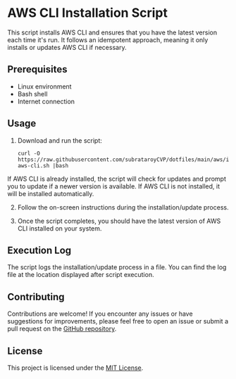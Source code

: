 # AWS CLI Installation Script

This script installs AWS CLI and ensures that you have the latest version each time it's run. It follows an idempotent approach, meaning it only installs or updates AWS CLI if necessary.

## Prerequisites

- Linux environment
- Bash shell
- Internet connection

## Usage

1. Download and run the script:
   ```
   curl -O https://raw.githubusercontent.com/subrataroyCVP/dotfiles/main/aws/install-aws-cli.sh |bash
   ```
If AWS CLI is already installed, the script will check for updates and prompt you to update if a newer version is available. If AWS CLI is not installed, it will be installed automatically.

2. Follow the on-screen instructions during the installation/update process.

3. Once the script completes, you should have the latest version of AWS CLI installed on your system.

## Execution Log

The script logs the installation/update process in a file. You can find the log file at the location displayed after script execution.

## Contributing

Contributions are welcome! If you encounter any issues or have suggestions for improvements, please feel free to open an issue or submit a pull request on the [GitHub repository](https://github.com/subrataroyCVP/dotfiles).

## License

This project is licensed under the [MIT License](https://opensource.org/licenses/MIT).
